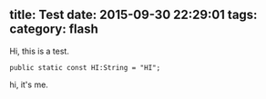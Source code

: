 title: Test
date: 2015-09-30 22:29:01
tags:
category: flash
---
Hi, this is a test.
```
public static const HI:String = "HI";
```
hi, it's me.